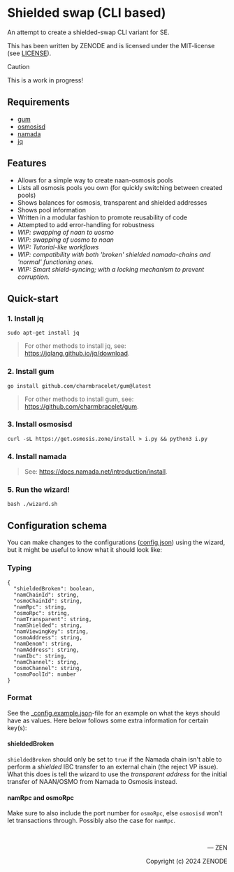 # Shielded swap (CLI based)

An attempt to create a shielded-swap CLI variant for SE.

This has been written by ZENODE and is licensed under the MIT-license (see [LICENSE](./LICENSE)).

> [!CAUTION]
> This is a work in progress!

## Requirements
- [gum](https://github.com/charmbracelet/gum)
- [osmosisd](https://docs.osmosis.zone/osmosis-core/osmosisd)
- [namada](https://docs.namada.net/introduction/install)
- [jq](https://jqlang.github.io/jq/download)

## Features
- Allows for a simple way to create naan-osmosis pools
- Lists all osmosis pools you own (for quickly switching between created pools)
- Shows balances for osmosis, transparent and shielded addresses
- Shows pool information
- Written in a modular fashion to promote reusability of code
- Attempted to add error-handling for robustness
- _WIP: swapping of naan to uosmo_
- _WIP: swapping of uosmo to naan_
- _WIP: Tutorial-like workflows_
- _WIP: compatibility with both 'broken' shielded namada-chains and 'normal' functioning ones._
- _WIP: Smart shield-syncing; with a locking mechanism to prevent corruption._

## Quick-start

### 1. Install jq

```
sudo apt-get install jq
```

> For other methods to install jq, see: https://jqlang.github.io/jq/download.

### 2. Install gum

```
go install github.com/charmbracelet/gum@latest
```

> For other methods to install gum, see: https://github.com/charmbracelet/gum.

### 3. Install osmosisd

```
curl -sL https://get.osmosis.zone/install > i.py && python3 i.py
```

### 4. Install namada

> See: https://docs.namada.net/introduction/install.

### 5. Run the wizard!

```
bash ./wizard.sh
```

## Configuration schema

You can make changes to the configurations ([config.json](/config.json)) using the wizard, but it might be useful to know what it should look like:

### Typing
```
{
  "shieldedBroken": boolean,
  "namChainId": string,
  "osmoChainId": string,
  "namRpc": string,
  "osmoRpc": string,
  "namTransparent": string,
  "namShielded": string,
  "namViewingKey": string,
  "osmoAddress": string,
  "namDenom": string,
  "namAddress": string,
  "namIbc": string,
  "namChannel": string,
  "osmoChannel": string,
  "osmoPoolId": number
}
```

### Format

See the [_config.example.json](/config/_config.example.json)-file for an example on what the keys should have as values. Here below follows some extra information for certain key(s):

#### shieldedBroken

`shieldedBroken` should only be set to `true` if the Namada chain isn't able to perform a _shielded_ IBC transfer to an external chain (the reject VP issue). What this does is tell the wizard to use the _transparent address_ for the initial transfer of NAAN/OSMO from Namada to Osmosis instead.

#### namRpc and osmoRpc

Make sure to also include the port number for `osmoRpc`, else `osmosisd` won't let transactions through. Possibly also the case for `namRpc`.

</br>

<p align="right">— ZEN</p>
<p align="right">Copyright (c) 2024 ZENODE</p>
